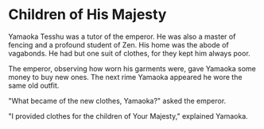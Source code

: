 # Children of His Majesty

Yamaoka Tesshu was a tutor of the emperor. He was also a master of fencing and a profound student of Zen. His home was the abode of vagabonds. He had but one suit of clothes, for they kept him always poor.

The emperor, observing how worn his garments were, gave Yamaoka some money to buy new ones. The next rime Yamaoka appeared he wore the same old outfit.

"What became of the new clothes, Yamaoka?" asked the emperor.

"I provided clothes for the children of Your Majesty," explained Yamaoka.
